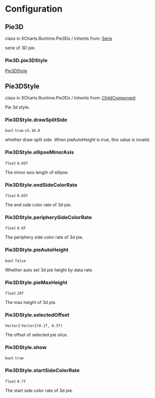 # Configuration

## Pie3D

class in XCharts.Runtime.Pie3Ds / Inherits from: [Serie](https://xcharts-team.github.io/docs/configuration#serie)

serie of 3D pie.

### Pie3D.pie3DStyle

[Pie3DStyle](#pie3dstyle)

## Pie3DStyle

class in XCharts.Runtime.Pie3Ds / Inherits from: [ChildComponent](https://xcharts-team.github.io/docs/configuration#childcomponent)

Pie 3d style.

### Pie3DStyle.drawSplitSide

`bool` `true` `v3.10.0`

whether draw split side. When pieAutoHeight is true, this value is invalid.

### Pie3DStyle.ellipseMinorAxis

`float` `0.65f`

The minor axis length of ellipse.

### Pie3DStyle.endSideColorRate

`float` `0.65f`

The end side color rate of 3d pie.

### Pie3DStyle.peripherySideColorRate

`float` `0.8f`

The periphery side color rate of 3d pie.

### Pie3DStyle.pieAutoHeight

`bool` `false`

Whether auto set 3d pie height by data rate.

### Pie3DStyle.pieMaxHeight

`float` `20f`

The max height of 3d pie.

### Pie3DStyle.selectedOffset

`Vector2` `Vector2(0.1f, 0.5f)`

The offset of selected pie slice.

### Pie3DStyle.show

`bool` `true`

### Pie3DStyle.startSideColorRate

`float` `0.7f`

The start side color rate of 3d pie.
